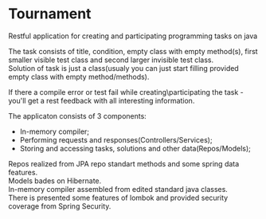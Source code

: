 # Tournament
Restful application for creating and participating programming tasks on java

The task consists of title, condition, empty class with empty method(s), first smaller visible test class and second larger invisible test class.<br>
Solution of task is just a class(usualy you can just start filling provided empty class with empty method/methods).

If there a compile error or test fail while creating\participating the task - you'll get a rest feedback with all interesting information.

The applicaton consists of 3 components:
 - In-memory compiler;
 - Performing requests and responses(Controllers/Services);
 - Storing and accessing tasks, solutions and other data(Repos/Models);

Repos realized from JPA repo standart methods and some spring data features.<br>
Models bades on Hibernate.<br>
In-memory compiler assembled from edited standard java classes.<br>
There is presented some features of lombok and provided security coverage from Spring Security.
